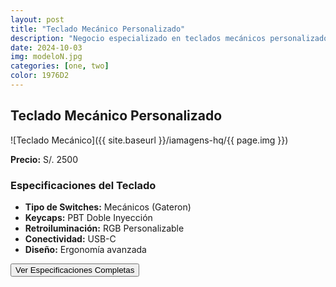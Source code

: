 ```yaml
---
layout: post
title: "Teclado Mecánico Personalizado"
description: "Negocio especializado en teclados mecánicos personalizados, permitiendo a los usuarios configurar cada aspecto del teclado (switches, keycaps, materiales y diseño)."
date: 2024-10-03
img: modeloN.jpg
categories: [one, two]
color: 1976D2
---
```


## Teclado Mecánico Personalizado

![Teclado Mecánico]({{ site.baseurl }}/iamagens-hq/{{ page.img }})

**Precio:** S/. 2500

### Especificaciones del Teclado
- **Tipo de Switches:** Mecánicos (Gateron)
- **Keycaps:** PBT Doble Inyección
- **Retroiluminación:** RGB Personalizable
- **Conectividad:** USB-C
- **Diseño:** Ergonomía avanzada

<button class="show-specifications">Ver Especificaciones Completas</button>

<div class="specifications" style="display: none;">
  <h3>Especificaciones Completas</h3>
  <ul>
    <li>Dimensiones: 360 x 130 x 40 mm</li>
    <li>Peso: 1.2 kg</li>
    <li>Compatibilidad: Windows, MacOS, Linux</li>
    <li>Garantía: 2 años</li>
  </ul>
</div>

<script>
  document.querySelector('.show-specifications').addEventListener('click', function() {
    const specifications = document.querySelector('.specifications');
    specifications.style.display = specifications.style.display === 'none' ? 'block' : 'none';
  });
</script>
